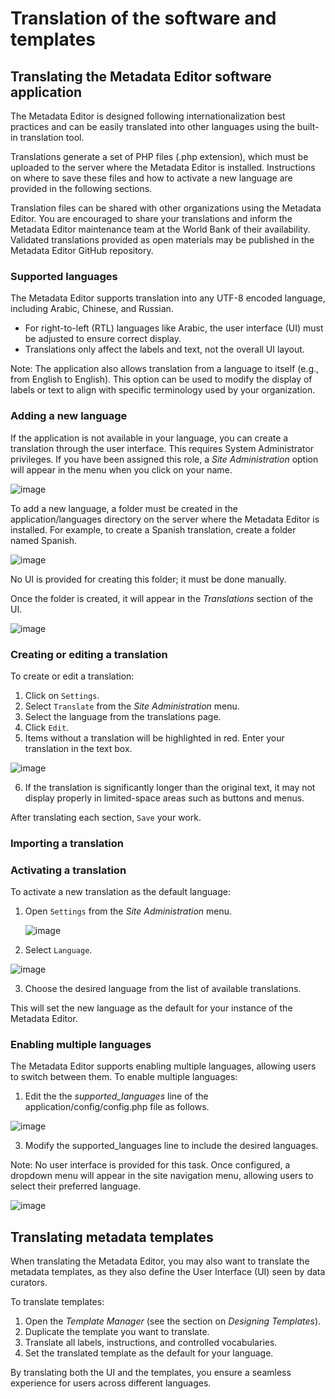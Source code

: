 # Translation of the software and templates

## Translating the Metadata Editor software application

The Metadata Editor is designed following internationalization best practices and can be easily translated into other languages using the built-in translation tool.

Translations generate a set of PHP files (.php extension), which must be uploaded to the server where the Metadata Editor is installed. Instructions on where to save these files and how to activate a new language are provided in the following sections.

Translation files can be shared with other organizations using the Metadata Editor. You are encouraged to share your translations and inform the Metadata Editor maintenance team at the World Bank of their availability. Validated translations provided as open materials may be published in the Metadata Editor GitHub repository.


### Supported languages

The Metadata Editor supports translation into any UTF-8 encoded language, including Arabic, Chinese, and Russian.

- For right-to-left (RTL) languages like Arabic, the user interface (UI) must be adjusted to ensure correct display.
- Translations only affect the labels and text, not the overall UI layout.

Note: The application also allows translation from a language to itself (e.g., from English to English). This option can be used to modify the display of labels or text to align with specific terminology used by your organization.


### Adding a new language

If the application is not available in your language, you can create a translation through the user interface. This requires System Administrator privileges. If you have been assigned this role, a *Site Administration* option will appear in the menu when you click on your name.

![image](img/ME_UG_v1-0-0_translation_site_administration_menu.png)

To add a new language, a folder must be created in the application/languages directory on the server where the Metadata Editor is installed. For example, to create a Spanish translation, create a folder named Spanish.

![image](img/ME_UG_v1-0-0_translation_create_folder.png)

No UI is provided for creating this folder; it must be done manually.

Once the folder is created, it will appear in the *Translations* section of the UI.

![image](img/ME_UG_v1-0-0_translation_list_languages_with_spanish.png)


### Creating or editing a translation

To create or edit a translation:
1. Click on `Settings`.
2. Select `Translate` from the *Site Administration* menu.
3. Select the language from the translations page.
4. Click `Edit`.
5. Items without a translation will be highlighted in red. Enter your translation in the text box.
   
  ![image](img/ME_UG_v1-0-0_translation_spanish_translate_red_fields.png)

6. If the translation is significantly longer than the original text, it may not display properly in limited-space areas such as buttons and menus.

After translating each section, `Save` your work.


### Importing a translation



### Activating a translation

To activate a new translation as the default language:

1. Open `Settings` from the *Site Administration* menu.

   ![image](img/ME_UG_v1-0-0_translation_site_administration_settings_menu_item.png)

2. Select `Language`.

  ![image](img/ME_UG_v1-0-0_translation_site_administration_settings_language_selection.png)

3. Choose the desired language from the list of available translations.

This will set the new language as the default for your instance of the Metadata Editor.


### Enabling multiple languages

The Metadata Editor supports enabling multiple languages, allowing users to switch between them. To enable multiple languages:

1. Edit the the *supported_languages* line of the application/config/config.php file as follows. 

 ![image](img/ME_UG_v1-0-0_translation_site_translation_multiple_language_setting.png)

3. Modify the supported_languages line to include the desired languages.

Note: No user interface is provided for this task. Once configured, a dropdown menu will appear in the site navigation menu, allowing users to select their preferred language.

![image](img/ME_UG_v1-0-0_translation_site_translation_language_selection_for_user.png)


## Translating metadata templates

When translating the Metadata Editor, you may also want to translate the metadata templates, as they also define the User Interface (UI) seen by data curators.

To translate templates:

1. Open the *Template Manager* (see the section on *Designing Templates*).
2. Duplicate the template you want to translate.
3. Translate all labels, instructions, and controlled vocabularies.
4. Set the translated template as the default for your language.

By translating both the UI and the templates, you ensure a seamless experience for users across different languages.

